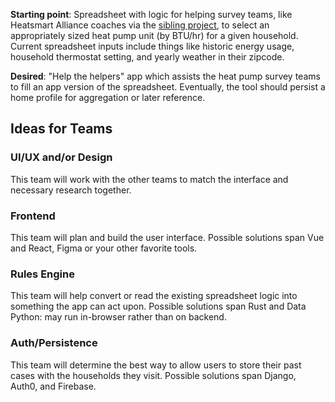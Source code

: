 **Starting point**: Spreadsheet with logic for helping survey teams, like Heatsmart Alliance coaches via the [sibling project](https://github.com/codeforboston/urban-league-heat-pump-accelerator), to select an appropriately sized heat pump unit (by BTU/hr) for a given household. Current spreadsheet inputs include things like historic energy usage, household thermostat setting, and yearly weather in their zipcode.

**Desired**: "Help the helpers" app which assists the heat pump survey teams to fill an app version of the spreadsheet. Eventually, the tool should persist a home profile for aggregation or later reference.

## Ideas for Teams


### UI/UX and/or Design
This team will work with the other teams to match the interface and necessary research together.

### Frontend

This team will plan and build the user interface. Possible solutions span Vue and React, Figma or your other favorite tools. 

### Rules Engine 
This team will help convert or read the existing spreadsheet logic into something the app can act upon. Possible solutions span Rust and Data Python: may run in-browser rather than on backend.

### Auth/Persistence

This team will determine the best way to allow users to store their past cases with the households they visit. Possible solutions span Django, Auth0, and Firebase.

